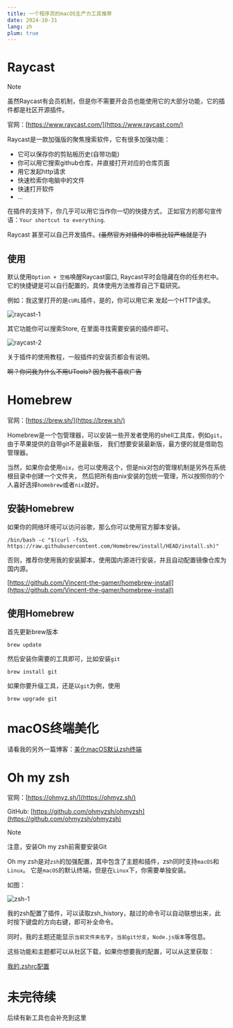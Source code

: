 ```yaml
---
title: 一个程序员的macOS生产力工具推荐
date: 2024-10-31
lang: zh
plum: true
---
```


# Raycast

> [!NOTE]
> 虽然Raycast有会员机制，但是你不需要开会员也能使用它的大部分功能，它的插件都是社区开源插件。

官网：[https://www.raycast.com/](https://www.raycast.com/)

Raycast是一款加强版的聚焦搜索软件，它有很多加强功能：

- 它可以保存你的剪贴板历史(自带功能)
- 你可以用它搜索github仓库，并直接打开对应的仓库页面
- 用它发起http请求
- 快速检索你电脑中的文件
- 快速打开软件
- ...

在插件的支持下，你几乎可以用它当作你一切的快捷方式，
正如官方的那句宣传语：`Your shortcut to everything`.

Raycast 甚至可以自己开发插件。~~(虽然官方对插件的审核比较严格就是了)~~

## 使用

默认使用`Option + 空格`唤醒Raycast窗口, Raycast平时会隐藏在你的任务栏中。
它的快捷键是可以自行配置的，具体使用方法推荐自己下载研究。

例如：我这里打开的是`cURL`插件，是的，你可以用它来
发起一个HTTP请求。

![raycast-1](/images/posts/mac-productivity/raycast-1.png)

其它功能你可以搜索Store, 在里面寻找需要安装的插件即可。

![raycast-2](/images/posts/mac-productivity/raycast-2.png)

关于插件的使用教程，一般插件的安装页都会有说明。

~~啊？你问我为什么不用UTools? 因为我不喜欢广告~~

<div pt-10 />

# Homebrew

官网：[https://brew.sh/](https://brew.sh/)

Homebrew是一个包管理器，可以安装一些开发者使用的shell工具库，例如`git`，由于苹果提供的自带git不是最新版，
我们想要安装最新版，最方便的就是借助包管理器。

当然，如果你会使用`nix`，也可以使用这个，但是nix对包的管理机制是另外在系统根目录中创建一个文件夹，
然后把所有由nix安装的包统一管理，所以按照你的个人喜好选择`homebrew`或者`nix`就好。

## 安装Homebrew

如果你的网络环境可以访问谷歌，那么你可以使用官方脚本安装。

```shell
/bin/bash -c "$(curl -fsSL https://raw.githubusercontent.com/Homebrew/install/HEAD/install.sh)"
```

否则，推荐你使用我的安装脚本，使用国内源进行安装，并且自动配置镜像仓库为国内源。

[https://github.com/Vincent-the-gamer/homebrew-install](https://github.com/Vincent-the-gamer/homebrew-install)

## 使用Homebrew

首先更新brew版本

```shell
brew update
```

然后安装你需要的工具即可，比如安装`git`

```shell
brew install git
```

如果你要升级工具，还是以`git`为例，使用

```shell
brew upgrade git
```

<div pt-10 />

# macOS终端美化

请看我的另外一篇博客：[美化macOS默认zsh终端](/posts/beautify-macOS-zsh)

<div pt-10 />

# Oh my zsh

官网：[https://ohmyz.sh/](https://ohmyz.sh/)

GitHub: [https://github.com/ohmyzsh/ohmyzsh](https://github.com/ohmyzsh/ohmyzsh)

> [!NOTE]
> 注意，安装Oh my zsh前需要安装Git

Oh my zsh是对`zsh`的加强配置，其中包含了主题和插件，zsh同时支持`macOS`和`Linux`。
它是`macOS`的默认终端，但是在`Linux`下，你需要单独安装。

如图：

![zsh-1](/images/posts/mac-productivity/oh-my-zsh-1.png)

我的zsh配置了插件，可以读取zsh_history，敲过的命令可以自动联想出来，此时按下键盘的方向右键，即可补全命令。

同时，我的主题还能显示`当前文件夹名字`，`当前git分支`，`Node.js版本`等信息。

这些功能和主题都可以从社区下载，如果你想要我的配置，可以从这里获取：

[我的.zshrc配置](https://github.com/Vincent-the-gamer/dotfiles/blob/main/zsh/.zshrc-oh-my-zsh)

<div pt-10 />

# 未完待续

后续有新工具也会补充到这里
